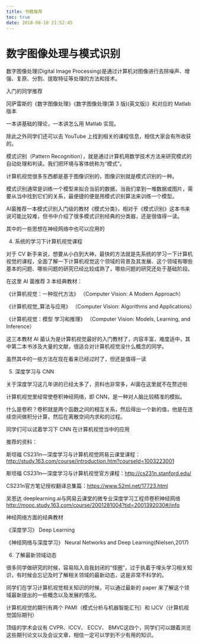 ```yaml
---
title: 书籍推荐
toc: true
date: 2018-08-18 21:52:45
---
```



# 数字图像处理与模式识别

数字图像处理(Digital Image Processing)是通过计算机对图像进行去除噪声、增强、复原、分割、提取特征等处理的方法和技术。

入门的同学推荐

冈萨雷斯的《数字图像处理》《数字图像处理(第 3 版)(英文版)》和对应的 Matlab 版本

一本讲基础的理论，一本讲怎么用 Matlab 实现。

除此之外同学们还可以去 YouTube 上找到相关的课程信息，相信大家会有所收获的。

模式识别（Pattern Recognition），就是通过计算机用数学技术方法来研究模式的自动处理和判读。我们把环境与客体统称为“模式”。

计算机视觉很多东西都是基于图像识别的，图像识别就是模式识别的一种。

模式识别通常是训练一个模型来拟合当前的数据，当我们拿到一堆数据或图片，需要从当中找到它们的关系，最便捷的便是用模式识别算法来训练一个模型。


AI菌推荐一本模式识别入门级的教材《模式分类》，相对于《模式识别》这本书来说可能比较难，但书中介绍了很多模式识别经典的分类器，还是很值得一读。



其中的一些思想在神经网络中也可以应用的

4. 系统的学习下计算机视觉课程



对于 CV 新手来说，想要从小白到大神，最快的方法就是先系统的学习一下计算机视觉的课程，全面了解一下计算机视觉这个领域的背景及其发展、这个领域有哪些基本的问题、哪些问题的研究已经比较成熟了，哪些问题的研究还处于基础阶段。

在这里 AI 菌推荐 3 本经典教材：

《计算机视觉：一种现代方法》
（Computer Vision: A Modern Approach）

《计算机视觉_算法与应用》
（Computer Vision: Algorithms and Applications）

《计算机视觉：模型 学习和推理》
（Computer Vision: Models, Learning, and Inference）


这三本教材 AI 菌认为是计算机视觉最好的入门教材了，内容丰富，难度适中，其中第二本书涉及大量的文献，很适合对计算机视觉没什么概念的同学。

虽然其中的一些方法在现在看来已经过时了，但还是值得一读



5. 深度学习与 CNN

关于深度学习这几年讲的已经太多了，资料也非常多，AI菌在这里就不在赘述啦

计算机视觉里经常使卷积神经网络，即 CNN，是一种对人脑比较精准的模拟。

什么是卷积？卷积就是两个函数之间的相互关系，然后得出一个新的值，他是在连续空间做积分计算，然后在离散空间内求和的过程。

同学们可以试着学习下 CNN 在计算机视觉当中的应用

推荐的资料：

斯坦福 CS231n—深度学习与计算机视觉网易云课堂课程：http://study.163.com/course/introduction.htm?courseId=1003223001

斯坦福 CS231n—深度学习与计算机视觉官方课程：http://cs231n.stanford.edu/

CS231n官方笔记授权翻译总集篇：https://www.52ml.net/17723.html

吴恩达 deeplearning.ai与网易云课堂的微专业深度学习工程师卷积神经网络
http://mooc.study.163.com/course/2001281004?tid=2001392030#/info

神经网络方面的经典教材

《深度学习》
Deep Learning


《神经⽹络与深度学习》
Neural Networks and Deep Learning(Nielsen,2017)





6. 了解最新领域动态

很多同学做研究的时候，容易陷入自我封闭的“怪圈”，过于执着于埋头学习相关知识，有时候会忘记及时了解相关领域的最新动态，这是非常不科学的。

同学们在学习计算机视觉相关知识的时候，可以通过最新的 paper 来了解这个领域最新提出的一些概念以及发展的情况。

计算机视觉的期刊有两个 PAMI（模式分析与机器智能汇刊）和 IJCV（计算机视觉国际期刊）

顶级的学术会议有 CVPR、ICCV、 ECCV、 BMVC这四个，同学们可以跟着浏览这些期刊论文以及会议文章，相信一定可以学到不少有用的知识。
